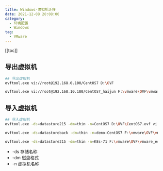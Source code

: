 ```yaml
---
title: Windows-虚拟机迁移
date: 2021-12-08 20:08:00
category: 
  - 环境配置
  - Windows
tag: 
  - VMware
---
```


<!-- more -->

[[toc]]

## 导出虚拟机

```bash
## 导出虚拟机
ovftool.exe vi://root@192.168.0.100/CentOS7 D:\OVF

ovftool.exe vi://root@192.168.10.180/CentOS7_haijun F:\vmware\OVF\vmware_esxi
```

## 导入虚拟机

```bash
## 导入虚拟机
ovftool.exe -ds=datastore215 -dm=thin -n=CentOS7 D:\OVF\CentOS7.ovf vi://root@192.168.0.100

ovftool.exe -ds=datastoreback -dm=thin -n=demo-CentOS7 F:\vmware\OVF\vmware_esxi\CentOS7\CentOS7.ovf vi://root@192.168.10.180

ovftool.exe -ds=datastore215 -dm=thin -n=K8s-71 F:\vmware\OVF\vmware_esxi\CentOS7\CentOS7.ovf vi://root@192.168.10.156
```

- -ds 存储名称
- -dm 磁盘格式
- -n 虚拟机名称
